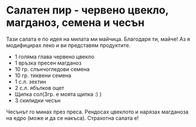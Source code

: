 # Салатен пир - червено цвекло, магданоз, семена и чесън

Тази салата е по идея на милата ми майчица. Благодаря ти, майче! Аз я модифицирах леко и ви представям продуктите.
<ul>
 	<li>1 голяма глава червено цвекло</li>
 	<li>1 връзка пресен магданоз</li>
 	<li>10 гр. слънчогледови семена</li>
 	<li>10 гр. тиквени семена</li>
 	<li>1 с.л. зехтин</li>
 	<li>2 с.л. ябълков оцет</li>
 	<li>Щипка сол(3гр. е моята щипка :) )</li>
 	<li>3 скилидки чесън</li>
</ul>
Чесънът го минах през преса. Рендосах цвеклото и нарязах магданоза на едро (може и да се накъса). Страхотна салата е!
